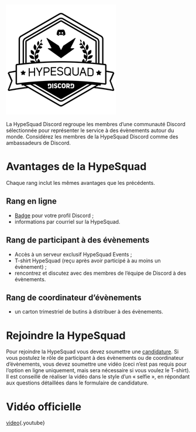 <!-- TITLE: HypeSquad -->
<!-- SUBTITLE: Vous avez la « hype » ? Parce que moi je l’ai à fond pour vous parler de ce truc super cool ! -->

![Hypesquadsmall](/uploads/hypesquad/hypesquadsmall.png "Hypesquadsmall")

La HypeSquad Discord regroupe les membres d’une communauté Discord sélectionnée pour représenter le service à des évènements autour du monde. Considérez les membres de la HypeSquad Discord comme des ambassadeurs de Discord.

# Avantages de la HypeSquad
Chaque rang inclut les mêmes avantages que les précédents.

## Rang en ligne
* [Badge](/fr/badges) pour votre profil Discord ;
* informations par courriel sur la HypeSquad.

## Rang de participant à des évènements
* Accès à un serveur exclusif HypeSquad Events ;
* T-shirt HypeSquad (reçu après avoir participé à au moins un évènement) ;
* rencontrez et discutez avec des membres de l’équipe de Discord à des évènements.

## Rang de coordinateur d’évènements
* un carton trimestriel de butins à distribuer à des évènements.

# Rejoindre la HypeSquad
Pour rejoindre la HypeSquad vous devez soumettre une [candidature](https://discordapp.com/hypesquad). Si vous postulez le rôle de participant à des évènements ou de coordinateur d’évènements, vous devez soumettre une vidéo (ceci n’est pas requis pour l’option en ligne uniquement, mais sera nécessaire si vous voulez le T-shirt). Il est conseillé de réaliser la vidéo dans le style d’un « selfie », en répondant aux questions détaillées dans le formulaire de candidature.

# Vidéo officielle

[video](https://www.youtube.com/watch?v=rXZkTT-5m9o){.youtube}